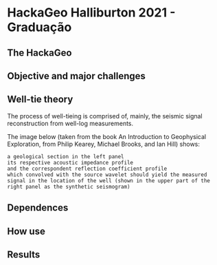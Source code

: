 # HackaGeo Halliburton 2021 - Graduação

## The HackaGeo

## Objective and major challenges

## Well-tie theory

The process of well-tieing is comprised of, mainly, the seismic signal reconstruction from well-log measurements.

The image below (taken from the book An Introduction to Geophysical Exploration, from Philip Kearey, Michael Brooks, and Ian Hill) shows:

    a geological section in the left panel
    its respective acoustic impedance profile
    and the correspondent reflection coefficient profile
    which convolved with the source wavelet should yield the measured signal in the location of the well (shown in the upper part of the right panel as the synthetic seismogram)

## Dependences

## How use

## Results
